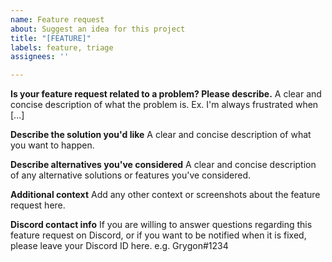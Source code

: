 ```yaml
---
name: Feature request
about: Suggest an idea for this project
title: "[FEATURE]"
labels: feature, triage
assignees: ''

---
```


**Is your feature request related to a problem? Please describe.**
A clear and concise description of what the problem is. Ex. I'm always frustrated when [...]

**Describe the solution you'd like**
A clear and concise description of what you want to happen.

**Describe alternatives you've considered**
A clear and concise description of any alternative solutions or features you've considered.

**Additional context**
Add any other context or screenshots about the feature request here.

**Discord contact info**
If you are willing to answer questions regarding this feature request on Discord, or if you want to be notified when it is fixed, please leave your Discord ID here.
e.g. Grygon#1234
